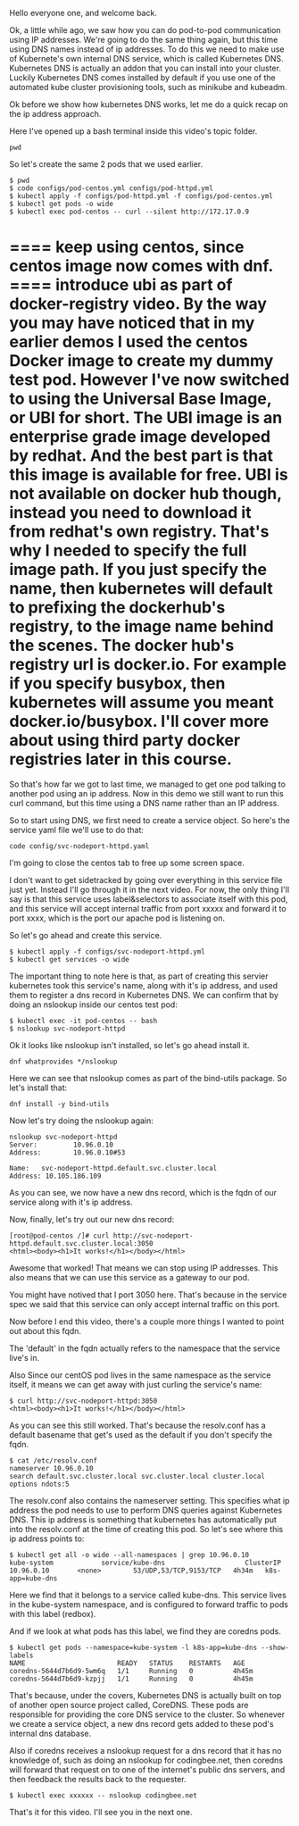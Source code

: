 Hello everyone one, and welcome back.

Ok, a little while ago, we saw how you can do pod-to-pod communication using IP addresses. We're going to do the same thing again, but this time using DNS names instead of ip addresses. To do this we need to make use of Kubernete's own internal DNS service, which is called Kubernetes DNS. Kubernetes DNS is actually an addon that you can install into your cluster. Luckily Kubernetes DNS comes installed by default if you use one of the automated kube cluster provisioning tools, such as minikube and kubeadm. 

Ok before we show how kubernetes DNS works, let me do a quick recap on the ip address approach. 

Here I've opened up a bash terminal inside this video's topic folder. 

```
pwd
```


So let's create the same 2 pods that we used earlier. 

```
$ pwd
$ code configs/pod-centos.yml configs/pod-httpd.yml
$ kubectl apply -f configs/pod-httpd.yml -f configs/pod-centos.yml
$ kubectl get pods -o wide
$ kubectl exec pod-centos -- curl --silent http://172.17.0.9
```
==== keep using centos, since centos image now comes with dnf. 
==== introduce ubi as part of docker-registry video. 
By the way you may have noticed that in my earlier demos I used the centos Docker image to create my dummy test pod. However I've now switched to using the Universal Base Image, or UBI for short. The UBI image is an enterprise grade image developed by redhat. And the best part is that this image is available for free. UBI is not available on docker hub though, instead you need to download it from redhat's own registry. That's why I needed to specify the full image path. If you just specify the name, then kubernetes will default to prefixing the dockerhub's registry, to the image name behind the scenes. The docker hub's registry url is docker.io. For example if you specify busybox, then kubernetes will assume you meant docker.io/busybox. I'll cover more about using third party docker registries later in this course. 
====

So that's how far we got to last time, we managed to get one pod talking to another pod using an ip address. Now in this demo we still want to run this curl command, but this time using a DNS name rather than an IP address.


So to start using DNS, we first need to create a service object. So here's the service yaml file we'll use to do that:

```
code config/svc-nodeport-httpd.yaml
```

I'm going to close the centos tab to free up some screen space. 

I don't want to get sidetracked by going over everything in this service file just yet. Instead I'll go through it in the next video. For now, the only thing I'll say is that this service uses label&selectors to associate itself with this pod, and this service will accept internal traffic from port xxxxx and forward it to port xxxx, which is the port our apache pod is listening on. 


So let's go ahead and create this service.

```
$ kubectl apply -f configs/svc-nodeport-httpd.yml
$ kubectl get services -o wide
```

The important thing to note here is that, as part of creating this servier kubernetes took this service's name, along with it's ip address, and used them to register a dns record in Kubernetes DNS. We can confirm that by doing an nslookup inside our centos test pod:

```
$ kubectl exec -it pod-centos -- bash
$ nslookup svc-nodeport-httpd
```

Ok it looks like nslookup isn't installed, so let's go ahead install it.


```
dnf whatprovides */nslookup
```

Here we can see that nslookup comes as part of the bind-utils package. So let's install that:

```
dnf install -y bind-utils
```

Now let's try doing the nslookup again:

```
nslookup svc-nodeport-httpd
Server:         10.96.0.10
Address:        10.96.0.10#53

Name:   svc-nodeport-httpd.default.svc.cluster.local
Address: 10.105.186.109
```

As you can see, we now have a new dns record, which is the fqdn of our service along with it's ip address. 


Now, finally, let's try out our new dns record:


```
[root@pod-centos /]# curl http://svc-nodeport-httpd.default.svc.cluster.local:3050
<html><body><h1>It works!</h1></body></html>
```

Awesome that worked! That means we can stop using IP addresses. This also means that we can use this  service as a gateway to our pod.

You might have notived that I port 3050 here. That's because in the service spec we said that this service can only accept internal traffic on this port.


Now before I end this video, there's a couple more things I wanted to point out about this fqdn. 

The 'default' in the fqdn actually refers to the namespace that the service live's in. 

Also Since our centOS pod lives in the same namespace as the service itself, it means we can get away with just curling the service's name:

```
$ curl http://svc-nodeport-httpd:3050
<html><body><h1>It works!</h1></body></html>
```

As you can see this still worked. That's because the resolv.conf has a default basename that get's used as the default if you don't specify the fqdn. 

```
$ cat /etc/resolv.conf 
nameserver 10.96.0.10
search default.svc.cluster.local svc.cluster.local cluster.local
options ndots:5
```

The resolv.conf also contains the nameserver setting. This specifies what ip address the pod needs to use to perform DNS queries against Kubernetes DNS. This ip address is something that kubernetes has automatically put into the resolv.conf at the time of creating this pod. So let's see where this ip address points to:



```
$ kubectl get all -o wide --all-namespaces | grep 10.96.0.10
kube-system            service/kube-dns                    ClusterIP   10.96.0.10       <none>        53/UDP,53/TCP,9153/TCP   4h34m   k8s-app=kube-dns
```

Here we find that it belongs to a service called kube-dns. This service lives in the kube-system namespace, and is configured to forward traffic to pods with this label (redbox).

And if we look at what pods has this label, we find they are coredns pods. 


```
$ kubectl get pods --namespace=kube-system -l k8s-app=kube-dns --show-labels
NAME                       READY   STATUS    RESTARTS   AGE
coredns-5644d7b6d9-5wm6q   1/1     Running   0          4h45m
coredns-5644d7b6d9-kzpjj   1/1     Running   0          4h45m
```

That's because, under the covers, Kubernetes DNS is actually built on top of another open source project called, CoreDNS. These pods are responsible for providing the core DNS service to the cluster. So whenever we create a service object, a new dns record gets added to these pod's internal dns database. 

Also if coredns receives a nslookup request for a dns record that it has no knowledge of, such as doing an nslookup for codingbee.net, then coredns will forward that request on to one of the internet's public dns servers, and then feedback the results back to the requester. 

```
$ kubectl exec xxxxxx -- nslookup codingbee.net
```

That's it for this video. I'll see you in the next one. 



